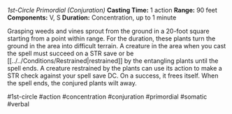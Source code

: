 *1st-Circle Primordial (Conjuration)*
**Casting Time:** 1 action
**Range:** 90 feet
**Components:** V, S
**Duration:** Concentration, up to 1 minute

Grasping weeds and vines sprout from the ground in a 20-foot square starting from a point within range. For the duration, these plants turn the ground in the area into difficult terrain. A creature in the area when you cast the spell must succeed on a STR save or be [[../../Conditions/Restrained|restrained]] by the entangling plants until the spell ends. A creature restrained by the plants can use its action to make a STR check against your spell save DC. On a success, it frees itself. When the spell ends, the conjured plants wilt away.

#1st-circle #action #concentration #conjuration #primordial #somatic #verbal
